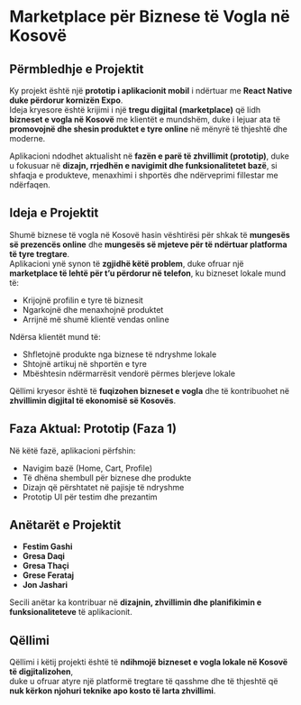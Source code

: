 # Marketplace për Biznese të Vogla në Kosovë

## Përmbledhje e Projektit
Ky projekt është një **prototip i aplikacionit mobil** i ndërtuar me **React Native duke përdorur kornizën Expo**.  
Ideja kryesore është krijimi i një **tregu digjital (marketplace)** që lidh **bizneset e vogla në Kosovë** me klientët e mundshëm, duke i lejuar ata të **promovojnë dhe shesin produktet e tyre online** në mënyrë të thjeshtë dhe moderne.

Aplikacioni ndodhet aktualisht në **fazën e parë të zhvillimit (prototip)**, duke u fokusuar në **dizajn, rrjedhën e navigimit dhe funksionalitetet bazë**, si shfaqja e produkteve, menaxhimi i shportës dhe ndërveprimi fillestar me ndërfaqen.



## Ideja e Projektit
Shumë biznese të vogla në Kosovë hasin vështirësi për shkak të **mungesës së prezencës online** dhe **mungesës së mjeteve për të ndërtuar platforma të tyre tregtare**.  
Aplikacioni ynë synon të **zgjidhë këtë problem**, duke ofruar një **marketplace të lehtë për t’u përdorur në telefon**, ku bizneset lokale mund të:

- Krijojnë profilin e tyre të biznesit  
- Ngarkojnë dhe menaxhojnë produktet  
- Arrijnë më shumë klientë vendas online  

Ndërsa klientët mund të:

- Shfletojnë produkte nga biznese të ndryshme lokale  
- Shtojnë artikuj në shportën e tyre  
- Mbështesin ndërmarrësit vendorë përmes blerjeve lokale  

Qëllimi kryesor është të **fuqizohen bizneset e vogla** dhe të kontribuohet në **zhvillimin digjital të ekonomisë së Kosovës**.


## Faza Aktual: Prototip (Faza 1)
Në këtë fazë, aplikacioni përfshin:

- Navigim bazë (Home, Cart, Profile)  
- Të dhëna shembull për biznese dhe produkte  
- Dizajn që përshtatet në pajisje të ndryshme  
- Prototip UI për testim dhe prezantim  



## Anëtarët e Projektit
- **Festim Gashi**  
- **Gresa Daqi**  
- **Gresa Thaçi**  
- **Grese Ferataj**  
- **Jon Jashari**  

Secili anëtar ka kontribuar në **dizajnin, zhvillimin dhe planifikimin e funksionaliteteve** të aplikacionit.



## Qëllimi
Qëllimi i këtij projekti është të **ndihmojë bizneset e vogla lokale në Kosovë të digjitalizohen**,  
duke u ofruar atyre një platformë tregtare të qasshme dhe të thjeshtë që **nuk kërkon njohuri teknike apo kosto të larta zhvillimi**.
